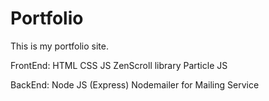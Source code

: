 # Portfolio

This is my portfolio site.

FrontEnd:
HTML
CSS
JS
ZenScroll library
Particle JS


BackEnd:
Node JS (Express)
Nodemailer for Mailing Service
